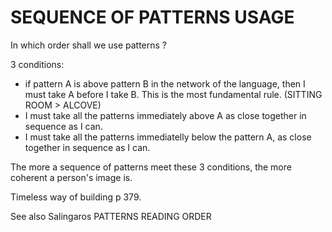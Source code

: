 # SEQUENCE OF PATTERNS USAGE

In which order shall we use patterns ?

3 conditions:
- if pattern A is above pattern B in the network of the language, then I must take A before I take B. This is the most fundamental rule. (SITTING ROOM > ALCOVE)
- I must take all the patterns immediately above A as close together in sequence as I can.
- I must take all the patterns immediatelly below the pattern A, as close together in sequence as I can.

The more a sequence of patterns meet these 3 conditions, the more coherent a person's image is.

Timeless way of building p 379.

See also Salingaros PATTERNS READING ORDER
